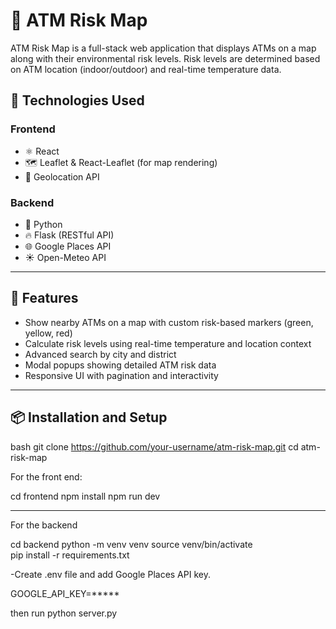 # 🏧 ATM Risk Map

ATM Risk Map is a full-stack web application that displays ATMs on a map along with their environmental risk levels. Risk levels are determined based on ATM location (indoor/outdoor) and real-time temperature data.

## 🔧 Technologies Used

### Frontend
- ⚛️ React
- 🗺️ Leaflet & React-Leaflet (for map rendering)
- 🧭 Geolocation API

### Backend
- 🐍 Python
- 🔥 Flask (RESTful API)
- 🌐 Google Places API
- ☀️ Open-Meteo API

---

## 🚀 Features

- Show nearby ATMs on a map with custom risk-based markers (green, yellow, red)
- Calculate risk levels using real-time temperature and location context
- Advanced search by city and district
- Modal popups showing detailed ATM risk data
- Responsive UI with pagination and interactivity

---

## 📦 Installation and Setup


bash
git clone https://github.com/your-username/atm-risk-map.git
cd atm-risk-map

For the front end:

cd frontend
npm install
npm run dev

***********

For the backend

cd backend
python -m venv venv
source venv/bin/activate  
pip install -r requirements.txt

-Create .env file and add Google Places API key.

GOOGLE_API_KEY=*****

then run python server.py
